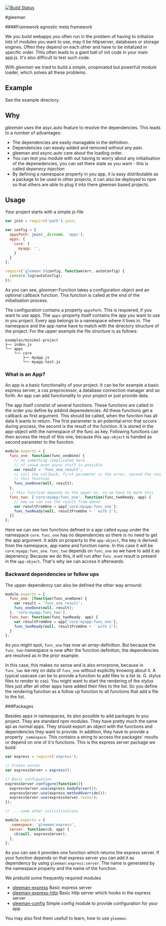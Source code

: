 [![Build Status](https://travis-ci.org/gleeman/gleeman.png?branch=master)](https://travis-ci.org/gleeman/gleeman)

#gleeman

####Framework agnostic meta framework

We you build webapps you often run in the problem of having to initialize lots of modules you want to use, may it be httpserver, databases or storage engines. Often they depend on each other and have to be initalized in specific order. THis often leads to a giant ball of init code in your main app.js. It's also difficult to test such code.

With _gleeman_ we tried to build a simple, unopiniated but powerfull module loader, which solves all these problems.

## Example

See the example directory.

## Why

_gleeman_ uses the asyc.auto feature to resolve the dependencies. This leads to a number of advantages:
* The dependencies are easily managable in the definition.
* Dependencies can easaly added and removed without any pain.
* gleeman and async.auto care about the loading order.
* You can test you module with out having to worry about any initialisation of the depenedencies, you can set there state as you want - this is called _depenecy injection_
* By defining a namespace property in you app, it is easy distributable as a package to be used in other projects, it can also be deployed to npm so that others are able to plug it into there gleeman based projects.

## Usage

Your project starts with a simple js-file

```javascript
var join = require('path').join;

var config = {
  appsPath: join(__dirname, 'apps'),
  apps: {
    core: {
      myapp: '',
    }
  }
};

require('gleeman')(config, function(err, autoConfig) {
  console.log(autoConfig);
});
```

As you can see, _gleeman_-Function takes a configuration object and an optional callback function. This function is called at the end of the initialisation process.

The configuration contains a property `appsPath`. This is requiered, if you want to use apps. The `apps`-property itself contains the app you want to use in you project. Every app belongs to a namespace where it lives in. The namespace and the app name have to match with the directory structure of the project. For the upper example the file structure is as follows:

```
examples/minimal-project
├── index.js
└── apps
    └── core
        ├── myapp.js
        └── myapp.test.js
```

### What is an App?

An app is a basic functionality of your project. It can be for example a basic express server, a css preprocessor, a database connection manager and so forth. An app can add functionality to your project or just provide data.

The app itself constist of several functions. These functions are called in the order you define by addind depenedencies. All these functions get a callback as first argument. This should be called, when the function has all data it wants to return. The first parameter is an potential error that occurs during process, the second is the result of the function. It is stored in the app-object with the namespace of the func as key. Following functions can then access the result of this one, because this `app-object` is handed as second parameter to the function.

```javascript
module.exports = {
  func_one: function(func_oneDone) {
    // do something complicated here
    // of cause even async stuff is possible
    var result = 'func_one_result';
    // call the callback, first parameter is the error, second the result of
    // this function
    func_oneDone(null, result);
  },
  // this function depends on the upper on, so we have to mark this
  func_two: ['core:myapp:func_one', function(func_twoReady, app) {
    // now we can use the result from above
    var resultFromOne = app['core:myapp:func_one'];
    func_twoReady(null, resultFromOne + ' with 2');
  }]
};
```

Here we can see two functions defined in a app called `myapp` under the namespace `core`. `func_one` has no dependencies so there is no need to get the app argument. It adds on property to the `app-object`, the key is derived from the namespace, app name and function name. In this case it will be `core:myapp:func_one`. `func_two` depends on `func_one` so we have to add it as depenency. Because we do this, it will run after `func_one`s result is present in the `app-object`. That's why we can access it afterwards.

### Backward dependencies or follow ups

The upper dependency can also be defined the other way arround:

```javascript
module.exports = {
  func_one: [function(func_oneDone) {
    var result = 'func_one_result';
    func_oneDone(null, result);
  }, 'core:myapp:func_two'],
  func_two: function(func_twoReady, app) {
    var resultFromOne = app['core:myapp:func_one'];
    func_twoReady(null, resultFromOne + ' with 2');
  }
};
```

As you might spot, `func_one` has now an _array_-definition. But because the `func_two`-namespace is now after the function definition, the dependencies are resolved as in the prior example.

In this case, this makes no sense and is also errorprone, because in `func_two` we rely on data of `func_one` without explicitly knowing about it. A typical usecase can be to provide a function to add files to a list (e. G. stylus files to render to css). You might want to start the rendering of the _stylus_ files just after all other apps have added their files to the list. So you define the rendering function as a follow up function to all functions that add a file to the list.

###Packages

Besides apps in namespaces, its also possible to add packages to you project. They are standard npm modules. They have pretty much the same api as normal apps. They should export an object with the functions and dependencies they want to provide. In addition, they have to provide a property `_namespace`. This contains a string to access the packages' results or depend on one of it's functions. This is the express server package we build:

```javascript
var express = require('express');

// Create server
var expressServer = express();

// Basic configuation
expressServer.configure(function(){
  expressServer.use(express.bodyParser());
  expressServer.use(express.methodOverride());
  expressServer.use(expressServer.router);
});

// ... some other initialisations

module.exports = {
  _namespace: 'gleeman:express',
  server: function(cb, app) {
    cb(null, expressServer);
  },
};
```

As you can see it provides one function which returns the express server. If your function depends on that express server you can add it as dependency by using `gleeman:express:server`. The name is generated by the namespace property and the name of the function.

We prebuild some frequently required modules
* [gleeman-express](https://github.com/gleeman/gleeman-express) Basic express server
* [gleeman-express-http](https://github.com/gleeman/gleeman-express-http) Basic http server which hooks in the express server
* [gleeman-config](https://github.com/gleeman/gleeman-config) Simple config module to provide configuration for your app

You may also find them usefull to learn, how to use `gleeman`.
